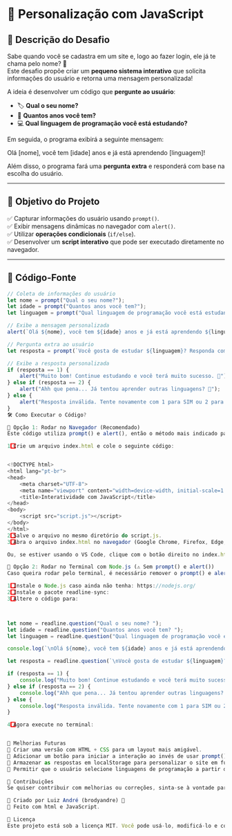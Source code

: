 
# 🚀 Personalização com JavaScript

## 📝 Descrição do Desafio

Sabe quando você se cadastra em um site e, logo ao fazer login, ele já te chama pelo nome? 🤔  
Este desafio propõe criar um **pequeno sistema interativo** que solicita informações do usuário e retorna uma mensagem personalizada!  

A ideia é desenvolver um código que **pergunte ao usuário**:
- 🏷 **Qual o seu nome?**
- 🎂 **Quantos anos você tem?**
- 💻 **Qual linguagem de programação você está estudando?**

Em seguida, o programa exibirá a seguinte mensagem:

Olá [nome], você tem [idade] anos e já está aprendendo [linguagem]!


Além disso, o programa fará uma **pergunta extra** e responderá com base na escolha do usuário.  

---

## 🎯 Objetivo do Projeto

✅ Capturar informações do usuário usando `prompt()`.  
✅ Exibir mensagens dinâmicas no navegador com `alert()`.  
✅ Utilizar **operações condicionais** (`if/else`).  
✅ Desenvolver um **script interativo** que pode ser executado diretamente no navegador.  

---

## 📌 Código-Fonte

```javascript
// Coleta de informações do usuário
let nome = prompt("Qual o seu nome?");
let idade = prompt("Quantos anos você tem?");
let linguagem = prompt("Qual linguagem de programação você está estudando?");

// Exibe a mensagem personalizada
alert(`Olá ${nome}, você tem ${idade} anos e já está aprendendo ${linguagem}!`);

// Pergunta extra ao usuário
let resposta = prompt(`Você gosta de estudar ${linguagem}? Responda com o número 1 para SIM ou 2 para NÃO.`);

// Exibe a resposta personalizada
if (resposta == 1) {
    alert("Muito bom! Continue estudando e você terá muito sucesso. 🚀");
} else if (resposta == 2) {
    alert("Ahh que pena... Já tentou aprender outras linguagens? 🤔");
} else {
    alert("Resposta inválida. Tente novamente com 1 para SIM ou 2 para NÃO.");
}
🛠 Como Executar o Código?

📌 Opção 1: Rodar no Navegador (Recomendado)
Este código utiliza prompt() e alert(), então o método mais indicado para rodá-lo é no navegador.

1️⃣ Crie um arquivo index.html e cole o seguinte código:


<!DOCTYPE html>
<html lang="pt-br">
<head>
    <meta charset="UTF-8">
    <meta name="viewport" content="width=device-width, initial-scale=1.0">
    <title>Interatividade com JavaScript</title>
</head>
<body>
    <script src="script.js"></script>
</body>
</html>
2️⃣ Salve o arquivo no mesmo diretório do script.js.
3️⃣ Abra o arquivo index.html no navegador (Google Chrome, Firefox, Edge, etc.).

Ou, se estiver usando o VS Code, clique com o botão direito no index.html e escolha "Open with Live Server".

📌 Opção 2: Rodar no Terminal com Node.js (⚠️ Sem prompt() e alert())
Caso queira rodar pelo terminal, é necessário remover o prompt() e alert() e utilizar readline-sync:

1️⃣ Instale o Node.js caso ainda não tenha: https://nodejs.org/
2️⃣ Instale o pacote readline-sync:
3️⃣ Altere o código para:



let nome = readline.question("Qual o seu nome? ");
let idade = readline.question("Quantos anos você tem? ");
let linguagem = readline.question("Qual linguagem de programação você está estudando? ");

console.log(`\nOlá ${nome}, você tem ${idade} anos e já está aprendendo ${linguagem}!`);

let resposta = readline.question(`\nVocê gosta de estudar ${linguagem}? (1 para SIM, 2 para NÃO) `);

if (resposta == 1) {
    console.log("Muito bom! Continue estudando e você terá muito sucesso. 🚀");
} else if (resposta == 2) {
    console.log("Ahh que pena... Já tentou aprender outras linguagens? 🤔");
} else {
    console.log("Resposta inválida. Tente novamente com 1 para SIM ou 2 para NÃO.");
}

4️⃣ Agora execute no terminal:


🎨 Melhorias Futuras
🔹 Criar uma versão com HTML + CSS para um layout mais amigável.
🔹 Adicionar um botão para iniciar a interação ao invés de usar prompt().
🔹 Armazenar as respostas em localStorage para personalizar o site em futuras visitas.
🔹 Permitir que o usuário selecione linguagens de programação a partir de uma lista.

🤝 Contribuições
Se quiser contribuir com melhorias ou correções, sinta-se à vontade para abrir um pull request ou sugerir uma issue.

📌 Criado por Luiz André (brodyandre) 🚀
📌 Feito com html e JavaScript.

📜 Licença
Este projeto está sob a licença MIT. Você pode usá-lo, modificá-lo e compartilhá-lo livremente.


